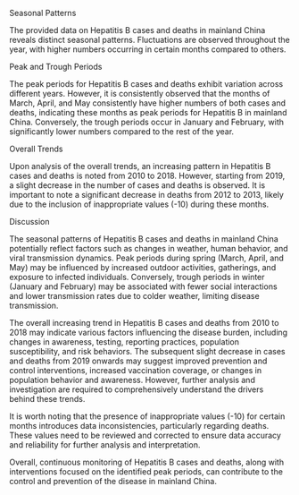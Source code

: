 Seasonal Patterns

The provided data on Hepatitis B cases and deaths in mainland China reveals distinct seasonal patterns. Fluctuations are observed throughout the year, with higher numbers occurring in certain months compared to others.

Peak and Trough Periods

The peak periods for Hepatitis B cases and deaths exhibit variation across different years. However, it is consistently observed that the months of March, April, and May consistently have higher numbers of both cases and deaths, indicating these months as peak periods for Hepatitis B in mainland China. Conversely, the trough periods occur in January and February, with significantly lower numbers compared to the rest of the year.

Overall Trends

Upon analysis of the overall trends, an increasing pattern in Hepatitis B cases and deaths is noted from 2010 to 2018. However, starting from 2019, a slight decrease in the number of cases and deaths is observed. It is important to note a significant decrease in deaths from 2012 to 2013, likely due to the inclusion of inappropriate values (-10) during these months.

Discussion

The seasonal patterns of Hepatitis B cases and deaths in mainland China potentially reflect factors such as changes in weather, human behavior, and viral transmission dynamics. Peak periods during spring (March, April, and May) may be influenced by increased outdoor activities, gatherings, and exposure to infected individuals. Conversely, trough periods in winter (January and February) may be associated with fewer social interactions and lower transmission rates due to colder weather, limiting disease transmission.

The overall increasing trend in Hepatitis B cases and deaths from 2010 to 2018 may indicate various factors influencing the disease burden, including changes in awareness, testing, reporting practices, population susceptibility, and risk behaviors. The subsequent slight decrease in cases and deaths from 2019 onwards may suggest improved prevention and control interventions, increased vaccination coverage, or changes in population behavior and awareness. However, further analysis and investigation are required to comprehensively understand the drivers behind these trends.

It is worth noting that the presence of inappropriate values (-10) for certain months introduces data inconsistencies, particularly regarding deaths. These values need to be reviewed and corrected to ensure data accuracy and reliability for further analysis and interpretation.

Overall, continuous monitoring of Hepatitis B cases and deaths, along with interventions focused on the identified peak periods, can contribute to the control and prevention of the disease in mainland China.